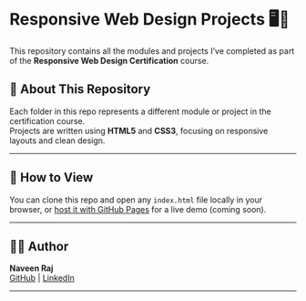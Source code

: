 # Responsive Web Design Projects 🖥️📱

This repository contains all the modules and projects I’ve completed as part of the **Responsive Web Design Certification** course.

## 📌 About This Repository

Each folder in this repo represents a different module or project in the certification course.  
Projects are written using **HTML5** and **CSS3**, focusing on responsive layouts and clean design.

---

## 🚀 How to View

You can clone this repo and open any `index.html` file locally in your browser, or [host it with GitHub Pages](https://pages.github.com/) for a live demo (coming soon).

---

## 🧑‍💻 Author

**Naveen Raj**  
[GitHub](https://github.com/Naveenraj003) | [LinkedIn](https://www.linkedin.com/in/naveenraj2006)

---
